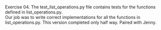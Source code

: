 Exercise 04.
The test_list_operations.py file contains tests for the functions defined in list_operations.py.  
Our job was to write correct implementations for all the functions in list_operations.py.
This version completed only half way. Paired with Jenny.